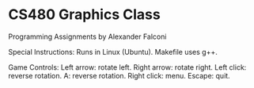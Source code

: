 CS480 Graphics Class
==================
Programming Assignments by Alexander Falconi

Special Instructions:
Runs in Linux (Ubuntu). Makefile uses g++.

Game Controls: 
Left arrow: rotate left.
Right arrow: rotate right.
Left click: reverse rotation.
A: reverse rotation.
Right click: menu.
Escape: quit.

